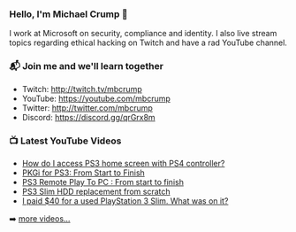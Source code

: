### Hello, I'm Michael Crump 👋

I work at Microsoft on security, compliance and identity. I also live stream topics regarding ethical hacking on Twitch and have a rad YouTube channel. 

### 📬 Join me and we'll learn together

- Twitch: http://twitch.tv/mbcrump
- YouTube: https://youtube.com/mbcrump
- Twitter: http://twitter.com/mbcrump
- Discord: https://discord.gg/qrGrx8m

### 📺 Latest YouTube Videos

<!-- YOUTUBE:START -->
- [How do I access PS3 home screen with PS4 controller?](https://www.youtube.com/watch?v=llooTz4Id8c)
- [PKGi for PS3: From Start to Finish](https://www.youtube.com/watch?v=cMTab1JTnIM)
- [PS3 Remote Play To PC : From start to finish](https://www.youtube.com/watch?v=LvVuWB15po4)
- [PS3 Slim HDD replacement from scratch](https://www.youtube.com/watch?v=NUSkeis5y8s)
- [I paid $40 for a used PlayStation 3 Slim. What was on it?](https://www.youtube.com/watch?v=8gfZRmAky3I)
<!-- YOUTUBE:END -->

➡️ [more videos...](https://youtube.com/mbcrump)

